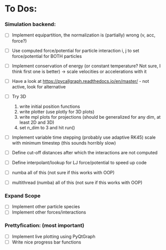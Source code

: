 # To Dos:

### Simulation backend:
- [ ] Implement equipartition, the normalization is (partially) wrong (v, acc, force?)
- [ ] Use computed force/potential for particle interaction i, j to set force/potential for BOTH particles
- [ ] Implement conservation of energy (or constant temperature? Not sure, I think first one is better) 
  -> scale velocities or accelerations with it
- [ ] Have a look at https://pycallgraph.readthedocs.io/en/master/ - not active, look for alternative
- [ ] Try 3D 
    1) write initial position functions 
    2) write plotter (use plotly for 3D plots)
    3) write mpl plots for projections (should be generalized for any dim, at least 2D and 3D)
    4) set n_dim to 3 and hit run()
    
- [ ] Implement variable time stepping (probably use adaptive RK45) scale with minimum timestep 
  (this sounds horribly slow)
- [ ] Define cut-off distances after which the interactions are not computed
- [ ] Define interpolant/lookup for LJ force/potential to speed up code
- [ ] numba all of this (not sure if this works with OOP)
- [ ] multithread (numba) all of this (not sure if this works with OOP)

### Expand Scope
- [ ] Implement other particle species
- [ ] Implement other forces/interactions

### Prettyfication: (most important)
- [ ] Implement live plotting using PyQtGraph
- [ ] Write nice progress bar functions